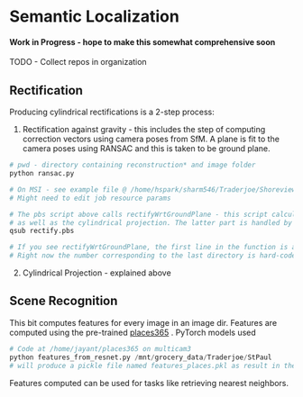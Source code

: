 # Semantic Localization

#### Work in Progress - hope to make this somewhat comprehensive soon
TODO - Collect repos in organization

## Rectification
Producing cylindrical rectifications is a 2-step process:
1. Rectification against gravity - this includes the step of computing correction vectors using camera poses from SfM. A plane is fit to 
the camera poses using RANSAC and this is taken to be ground plane.
```python
# pwd - directory containing reconstruction* and image folder
python ransac.py
```
```bash
# On MSI - see example file @ /home/hspark/sharm546/Traderjoe/Shoreview/rectify.pbs
# Might need to edit job resource params

# The pbs script above calls rectifyWrtGroundPlane - this script calculates the homography mapping to correct against gravity
# as well as the cylindrical projection. The latter part is handled by inverse mapping in file CylindricalProjection.m
qsub rectify.pbs

# If you see rectifyWrtGroundPlane, the first line in the function is a for loop that loops over all the directories. 
# Right now the number corresponding to the last directory is hard-coded so must be modified for each new run -- this can probably be automated.
```

2. Cylindrical Projection - explained above


## Scene Recognition
This bit computes features for every image in an image dir. Features are computed using the pre-trained [places365](https://github.com/CSAILVision/places365)
. PyTorch models used

```python
# Code at /home/jayant/places365 on multicam3
python features_from_resnet.py /mnt/grocery_data/Traderjoe/StPaul
# will produce a pickle file named features_places.pkl as result in the same dir
```

Features computed can be used for tasks like retrieving nearest neighbors.
